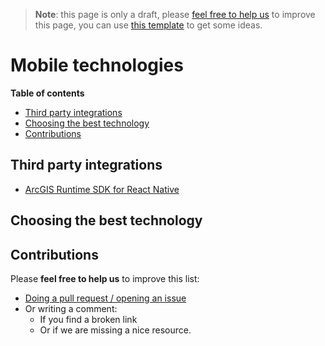 > **Note**: this page is only a draft, please [feel free to help us](#contributions) to improve this page, you can use [this template](https://github.com/esri-es/awesome-arcgis/blob/master/RESOURCE_PAGE_TEMPLATE.md) to get some ideas.

# Mobile technologies

<!-- START doctoc generated TOC please keep comment here to allow auto update -->
<!-- DON'T EDIT THIS SECTION, INSTEAD RE-RUN doctoc TO UPDATE -->
**Table of contents**

- [Third party integrations](#third-party-integrations)
- [Choosing the best technology](#choosing-the-best-technology)
- [Contributions](#contributions)

<!-- END doctoc generated TOC please keep comment here to allow auto update -->


## Third party integrations

* [ArcGIS Runtime SDK for React Native](https://community.esri.com/ideas/13356-arcgis-runtime-sdk-for-react-native)

## Choosing the best technology

## Contributions
Please **feel free to help us** to improve this list:

* [Doing a pull request / opening an issue](https://github.com/hhkaos/awesome-arcgis#contributions)
* Or writing a comment:
  * If you find a broken link
  * Or if we are missing a nice resource.

